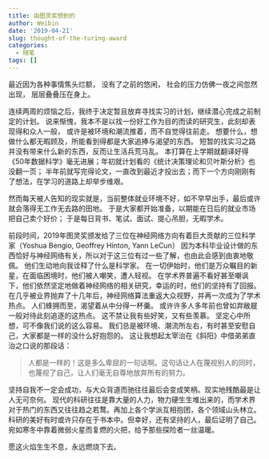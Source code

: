 ```yaml
---
title: 由图灵奖想到的
author: Weibin
date: '2019-04-21'
slug: thought-of-the-turing-award
categories:
  - 随笔
tags: []
---
```


最近因为各种事情焦头烂额，
没有了之前的悠闲，
社会的压力仿佛一夜之间忽然出现，
层层叠叠压在身上。

连续两周的烦恼之后，我终于决定暂且放弃寻找实习的计划，继续潜心完成之前制定的计划。
说来惭愧，我本不是以找一份好工作为目的而读的研究生，此刻却表现得和众人一般，
或许是被环境和潮流推着，而不自觉得往前走。
想要什么，想做什么都无暇顾及，所能看到得都是大家追捧与渴望的东西。
短暂的找实习之路并没有带来什么新的东西，反而让生活兵荒马乱。
本打算在上学期就翻译好得《50年数据科学》毫无进展；年初就计划看的《统计决策理论和贝叶斯分析》也没翻一页；
半年前就写完得论文，一直改到最近才投出去；而下一个方向刚刚有了想法，在学习的道路上却举步维艰。

然而每天被人告知的现实就是，当前整体就业环境不好，如不早早出手，最后或许就会落得无工作无去路的田地。
于是大家都开始准备，以期能在日后的就业市场把自己卖个好价；
于是每日背书、笔试、面试、提心吊胆，无暇学术。

前段时间，2019年图灵奖颁发给了三位在神经网络方向有着巨大贡献的三位科学家（Yoshua Bengio, Geoffrey Hinton, Yann LeCun）
因为本科毕业设计做的东西恰好与神经网络有关，所以对于这三位有过一些了解，也由此会感到由衷地敬佩。
他们生动地向我诠释了什么是科学家。
在一切伊始时，他们是万众瞩目的新星，在面临困境时，他们被人嘲笑，遭人轻视。
在学术界普遍不看好甚至嘲讽下，他们依然坚定地做着神经网络的相关研究，幸运的时，他们的坚持有了回报。
在几乎被业界抛弃了十几年后，神经网络算法重返大众视野，并再一次成为了学术热点。
人们蜂拥而至，渴望着从中分得一杯羹。
或许许多人多年前也曾如弃敝屣一般对待此刻追逐的这热点。
这不禁让我有些好笑，又有些羡慕。
坚定心中所想，可不像我们说的这么容易。
我们总是被环境、潮流所左右，有时甚至安慰自己，大家都是一样的没什么好抱怨的。
这让我想起太宰治在《斜阳》中借弟弟直治之口说的那段话：

>人都是一样的！这是多么卑屈的一句话啊。这句话让人在蔑视别人的同时，也蔑视了自己，让人们毫无自尊地放弃所有的努力。

坚持自我不一定会成功，与大众背道而驰往往最后会变成笑柄。现实地残酷最是让人无可奈何。
现代的科研往往是靠大量的人力，物力硬生生堆出来的，而学术界对于热门的东西又往往趋之若鹜。再加上各个学派互相抱团，各个领域山头林立。
科研的美好有时或许只存在于书本中。但幸好，还有坚持的人，最后证明了自己。
宛如寒冬中靠着微弱火星而复燃的火把，给予那些探险者一丝温暖。

愿这火焰生生不息，永远燃烧下去。